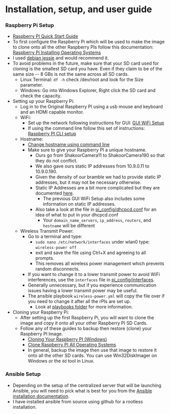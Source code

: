 Installation, setup, and user guide
===================================

### Raspberry Pi Setup ###
  * [Raspberry PI Quick Start Guide][]
  * To first configure the Raspberry Pi which will be used to make the image to clone onto all the other Raspberry PIs follow this documentation: [Raspberry Pi Installing Operating Systems][]
  * I used [debian jessie][] and would recommend it.
  * To avoid problems in the future, make sure that your SD card used for cloning is the smallest SD card you have. Even if they claim to be of the same size -- 8 GBs is not the same across all SD cards.
      * Linux Terminal: `df -h` check /dev/root and look for the Size parameter.
      * Windows: Go into Windows Explorer, Right click the SD card and check the capacity.
  * Setting up your Raspberry Pi:
      * Log in to the Original Raspberry PI using a usb mouse and keyboard and an HDMI capable monitor.
      * WiFi:
          * Set up the network following instructions for GUI: [GUI WiFi Setup][]
          * If using the command line follow this set of instructions: [Raspberry PI CLI setup][]
      * Hostname:
          * [Change hostname using command line][]
          * Make sure to give your Raspberry PI a unique hostname.
              * Ours go from ShakoorCamera11 to ShakoorCamera190 so that they do not conflict.
              * We also gave ours static IP addresses from 10.9.0.11 to 10.9.0.190.
              * Given the density of our bramble we had to provide static IP addresses, but it may not be necessary otherwise.
              * Static IP Addresses are a bit more complicated but they are documented [here][].
                  * The previous GUI WiFi Setup also includes some information on static IP addresses.
              * Also take a look at the file in [pi_config/dhcpcd.conf][] for an idea of what to put in your dhcpcd.conf
                  * Your `domain_name_servers`, `ip_address`, `routers`, and `hostname` will be different
      * Wireless Transmit Power:
          * Go to a terminal and type:
              * `sudo nano /etc/network/interfaces` under wlan0 type: `wireless-power off`
              * exit and save the file using Ctrl+X and agreeing to all prompts.
              * This removes all wireless power management which prevents random disconnects.
          * If you want to change it to a lower transmit power to avoid WiFi interferences, use the `interfaces` file in [pi_config/interfaces][].
          * Generally unnecessary, but if you experience communication issues having a lower transmit power may be useful.
          * The ansible playbook `wireless-power.yml` will copy the file over if you need to change it after all the rPIs are set up.
              * Look at [playbooks folder](playbooks) for more information.
  * Cloning your Raspberry Pi:
      * After setting up the first Raspberry Pi, you will want to clone the image and copy it onto all your other Raspberry PI SD Cards.
      * Follow any of these guides to backup then restore (clone) your Raspberry PI Image.
          * [Cloning Your Raspberry PI (Windows)][]
          * [Clone Raspberry PI All Operating Systems][]
          * In general, backup the image then use that image to restore it onto all the other SD cards. You can use Win32DiskImager on Windows or the `dd` tool in Linux.

[this documentation.]: https://www.raspberrypi.org/documentation/linux/filesystem/backup.md

[Cloning Your Raspberry PI (Windows)]: http://lifehacker.com/how-to-clone-your-raspberry-pi-sd-card-for-super-easy-r-1261113524

[Clone Raspberry PI All Operating Systems]: http://www.htpcguides.com/easy-resize-and-back-up-raspberry-pi-sd-card-with-ubuntu/

### Ansible Setup ###
  * Depending on the setup of the centralized server that will be launching Ansible, you will need to pick what is best for you from the [Ansible installation documentation][].
  * I have installed ansible from source using github for a rootless installation.

[Raspberry Pi Installing Operating Systems]: https://www.raspberrypi.org/documentation/installation/installing-images/

[debian jessie]: https://www.raspberrypi.org/downloads/raspbian/

[Raspberry PI CLI setup]: https://www.raspberrypi.org/documentation/configuration/wireless/wireless-cli.md

[Raspberry PI Quick Start Guide]: https://www.raspberrypi.org/help/quick-start-guide/

[GUI WiFi Setup]: https://www.raspberrypi.org/blog/another-raspbian-desktop-user-interface-update/

[Change hostname using command line]: http://www.howtogeek.com/167195/how-to-change-your-raspberry-pi-or-other-linux-devices-hostname/

[here]: http://sizious.com/2015/08/28/setting-a-static-ip-on-raspberry-pi-on-raspbian-20150505/

[pi_config/dhcpcd.conf]: pi_config/dhcpcd.conf

[pi_config/interfaces]: pi_config/interfaces

[Ansible installation documentation]: http://docs.ansible.com/ansible/intro_installation.html

